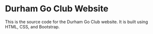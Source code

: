 # Durham Go Club Website

This is the source code for the Durham Go Club website. It is built using HTML, CSS, and Bootstrap.
